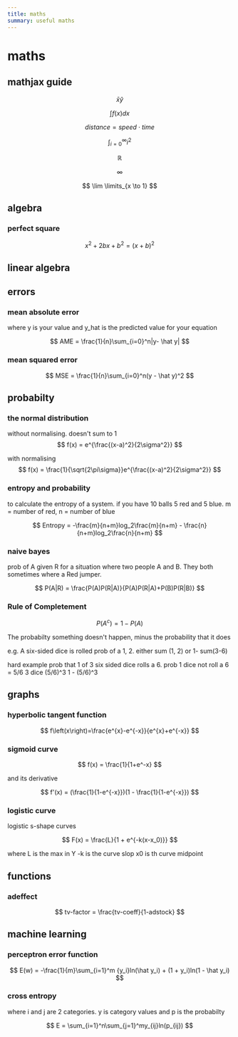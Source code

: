 ```yaml
---
title: maths
summary: useful maths
---
```


# maths

## mathjax guide

$$
\bar x
\hat y
$$

$$
\int f(x)dx  
$$  

$$
distance = speed \cdot time
$$

$$
\int_{i=0}^\infty i^2
$$

$$
\mathbb R
$$

$$
\infty
$$

$$
\lim \limits_{x \to 1}
$$
## algebra

### **perfect square**

$$
x^2 + 2bx + b^2 = (x+b)^2
$$


## linear algebra

## errors 

### mean absolute error

where y is your value and y_hat is the predicted value for your equation

$$
AME = \frac{1}{n}\sum_{i=0}^n|y- \hat y|
$$

### mean squared error

$$
MSE = \frac{1}{n}\sum_{i=0}^n(y - \hat y)^2
$$


## probabilty

### the normal distribution

without normalising. doesn't sum to 1
$$
f(x) = e^{\frac{(x-a)^2}{2\sigma^2}}
$$

with normalising
$$
f(x) = \frac{1}{\sqrt{2\pi\sigma}}e^{\frac{(x-a)^2}{2\sigma^2}}
$$

### entropy and probability

to calculate the entropy of a system.
if you have 10 balls 5 red and 5 blue. m = number of red, n = number of blue

$$
Entropy = -\frac{m}{n+m}log_2\frac{m}{n+m} - \frac{n}{n+m}log_2\frac{n}{n+m}
$$

### naive bayes

prob of A given R
for a situation where two people A and B. They both sometimes where a Red jumper.


$$
P(A|R) = \frac{P(A)P(R|A)}{P(A)P(R|A)+P(B)P(R|B)}
$$



### **Rule of Completement**


$$
P(A^c) = 1 - P(A)
$$

The probabilty something doesn't happen, minus the probability that it does

e.g.
A six-sided dice is rolled
prob of a 1, 2. either sum (1, 2) or 1- sum(3-6)

hard example
prob that 1 of 3 six sided dice rolls a 6.
prob 1 dice not roll a 6 = 5/6 
3 dice (5/6)^3
1 - (5/6)^3


## graphs


### hyperbolic tangent function

$$
f\left(x\right)=\frac{e^{x}-e^{-x}}{e^{x}+e^{-x}}
$$

### sigmoid curve

$$
f(x) = \frac{1}{1+e^-x}
$$

and its derivative

$$
f'(x) = (\frac{1}{1-e^{-x}})(1 - \frac{1}{1-e^{-x}})
$$

### logistic curve 

logistic s-shape curves

$$
F(x) = \frac{L}{1 + e^{-k(x-x_0)}}
$$

where L is the max in Y
-k is the curve slop
x0 is th curve midpoint



## functions

### **adeffect**

$$
tv-factor = \frac{tv-coeff}{1-adstock}
$$

## machine learning 

### perceptron error function

$$
E(w) = -\frac{1}{m}\sum_{i=1}^m {y_i}ln(\hat y_i) + (1 + y_i)ln(1 - \hat y_i)
$$

### cross entropy
where i  and j are 2 categories. y is category values and p is the probabilty

$$
E = \sum_{i=1}^n\sum_{j=1}^my_{ij}ln(p_{ij})
$$
